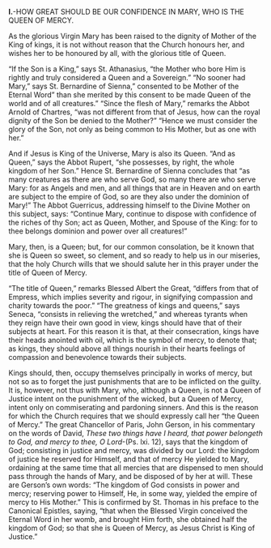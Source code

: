 
**I\.**-HOW GREAT SHOULD BE OUR CONFIDENCE IN MARY, WHO IS THE QUEEN OF MERCY.

As the glorious Virgin Mary has been raised to the dignity of Mother of the King of kings, it is not without reason that the Church honours her, and wishes her to be honoured by all, with the glorious title of Queen.

“If the Son is a King,” says St. Athanasius, “the Mother who bore Him is rightly and truly considered a Queen and a Sovereign.” “No sooner had Mary,” says St. Bernardine of Sienna,” consented to be Mother of the Eternal Word” than she merited by this consent to be made Queen of the world and of all creatures.” “Since the flesh of Mary,” remarks the Abbot Arnold of Chartres, “was not different from that of Jesus, how can the royal dignity of the Son be denied to the Mother?” “Hence we must consider the glory of the Son, not only as being common to His Mother, but as one with her.”

And if Jesus is King of the Universe, Mary is also its Queen. “And as Queen,” says the Abbot Rupert, “she possesses, by right, the whole kingdom of her Son.” Hence St. Bernardine of Sienna concludes that “as many creatures as there are who serve God, so many there are who serve Mary: for as Angels and men, and all things that are in Heaven and on earth are subject to the empire of God, so are they also under the dominion of Mary!” The Abbot Guerricus, addressing himself to the Divine Mother on this subject, says: “Continue Mary, continue to dispose with confidence of the riches of thy Son; act as Queen, Mother, and Spouse of the King: for to thee belongs dominion and power over all creatures!”

Mary, then, is a Queen; but, for our common consolation, be it known that she is Queen so sweet, so clement, and so ready to help us in our miseries, that the holy Church wills that we should salute her in this prayer under the title of Queen of Mercy.

“The title of Queen,” remarks Blessed Albert the Great, “differs from that of Empress, which implies severity and rigour, in signifying compassion and charity towards the poor.” “The greatness of kings and queens,” says Seneca, “consists in relieving the wretched,” and whereas tyrants when they reign have their own good in view, kings should have that of their subjects at heart. For this reason it is that, at their consecration, kings have their heads anointed with oil, which is the symbol of mercy, to denote that; as kings, they should above all things nourish in their hearts feelings of compassion and benevolence towards their subjects.

Kings should, then, occupy themselves principally in works of mercy, but not so as to forget the just punishments that are to be inflicted on the guilty. It is, however, not thus with Mary, who, although a Queen, is not a Queen of Justice intent on the punishment of the wicked, but a Queen of Mercy, intent only on commiserating and pardoning sinners. And this is the reason for which the Church requires that we should expressly call her “the Queen of Mercy.” The great Chancellor of Paris, John Gerson, in his commentary on the words of David, _These two things have I heard, that power belongeth to God, and mercy to thee, O Lord_-(Ps. lxi. 12), says that the kingdom of God; consisting in justice and mercy, was divided by our Lord: the kingdom of justice he reserved for Himself, and that of mercy He yielded to Mary, ordaining at the same time that all mercies that are dispensed to men should pass through the hands of Mary, and be disposed of by her at will. These are Gerson’s own words: “The kingdom of God consists in power and mercy; reserving power to Himself, He, in some way, yielded the empire of mercy to His Mother.” This is confirmed by St. Thomas in his preface to the Canonical Epistles, saying, “that when the Blessed Virgin conceived the Eternal Word in her womb, and brought Him forth, she obtained half the kingdom of God; so that she is Queen of Mercy, as Jesus Christ is King of Justice.”

